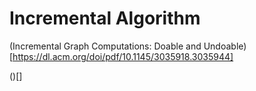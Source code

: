 # Incremental Algorithm

(Incremental Graph Computations: Doable and Undoable)[https://dl.acm.org/doi/pdf/10.1145/3035918.3035944]

()[]

